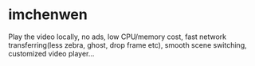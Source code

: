 imchenwen
=================

Play the video locally, no ads, low CPU/memory cost, fast network transferring(less zebra, ghost, drop frame etc), smooth scene switching, customized video player...
